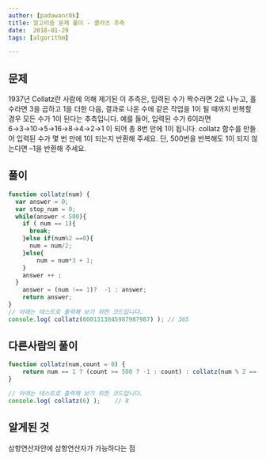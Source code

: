 ```yaml
---
author: [padawanr0k]
title: 알고리즘 문제 풀이 - 콜라츠 추측
date:  2018-01-29
tags: [algorithm]

---
```


## 문제
1937년 Collatz란 사람에 의해 제기된 이 추측은, 입력된 수가 짝수라면 2로 나누고, 홀수라면 3을 곱하고 1을 더한 다음, 결과로 나온 수에 같은 작업을 1이 될 때까지 반복할 경우 모든 수가 1이 된다는 추측입니다. 예를 들어, 입력된 수가 6이라면 6→3→10→5→16→8→4→2→1 이 되어 총 8번 만에 1이 됩니다. collatz 함수를 만들어 입력된 수가 몇 번 만에 1이 되는지 반환해 주세요. 단, 500번을 반복해도 1이 되지 않는다면 –1을 반환해 주세요.

## 풀이

```javascript
function collatz(num) {
  var answer = 0;
  var stop_num = 0;
  while(answer < 500){
    if ( num == 1){
      break;
    }else if(num%2 ==0){
      num = num/2;
    }else{
    	num = num*3 + 1;
    }
    answer ++ ;
  }
    answer = (num !== 1)?  -1 : answer;
    return answer;
}
// 아래는 테스트로 출력해 보기 위한 코드입니다.
console.log( collatz(6001313845987987987) ); // 365
```

## 다른사람의 풀이
```javascript
function collatz(num,count = 0) {
    return num == 1 ? (count >= 500 ? -1 : count) : collatz(num % 2 == 0 ? num / 2 : num * 3 + 1,++count);
}

// 아래는 테스트로 출력해 보기 위한 코드입니다.
console.log( collatz(6) );    // 8
```

## 알게된 것
삼항연산자안에 삼항연산자가 가능하다는 점